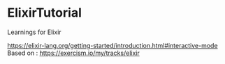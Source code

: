 # ElixirTutorial
Learnings for Elixir

https://elixir-lang.org/getting-started/introduction.html#interactive-mode
Based on : https://exercism.io/my/tracks/elixir
